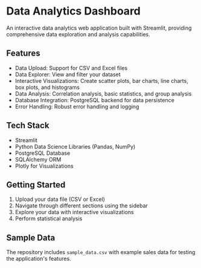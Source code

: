# Data Analytics Dashboard

An interactive data analytics web application built with Streamlit, providing comprehensive data exploration and analysis capabilities.

## Features

- Data Upload: Support for CSV and Excel files
- Data Explorer: View and filter your dataset
- Interactive Visualizations: Create scatter plots, bar charts, line charts, box plots, and histograms
- Data Analysis: Correlation analysis, basic statistics, and group analysis
- Database Integration: PostgreSQL backend for data persistence
- Error Handling: Robust error handling and logging

## Tech Stack

- Streamlit
- Python Data Science Libraries (Pandas, NumPy)
- PostgreSQL Database
- SQLAlchemy ORM
- Plotly for Visualizations

## Getting Started

1. Upload your data file (CSV or Excel)
2. Navigate through different sections using the sidebar
3. Explore your data with interactive visualizations
4. Perform statistical analysis

## Sample Data

The repository includes `sample_data.csv` with example sales data for testing the application's features.
